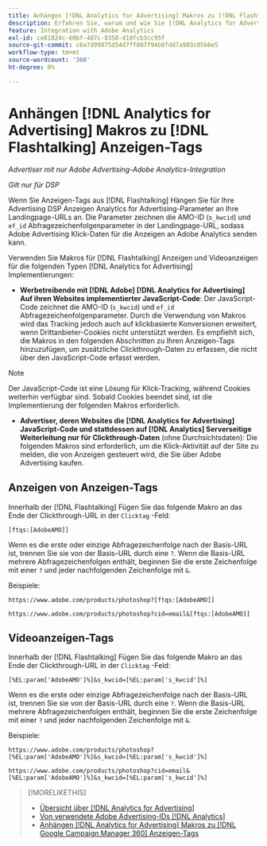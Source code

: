 ```yaml
---
title: Anhängen [!DNL Analytics for Advertising] Makros zu [!DNL Flashtalking] Anzeigen-Tags
description: Erfahren Sie, warum und wie Sie [!DNL Analytics for Advertising] Makros für Ihre [!DNL Flashtalking] Adtags
feature: Integration with Adobe Analytics
exl-id: ce81824c-60bf-487c-8358-d18fcb3cc95f
source-git-commit: c6a7d99875d54d7ff807f94b8fdd7a903c05b6e5
workflow-type: tm+mt
source-wordcount: '368'
ht-degree: 0%

---
```


# Anhängen [!DNL Analytics for Advertising] Makros zu [!DNL Flashtalking] Anzeigen-Tags

*Advertiser mit nur Adobe Advertising-Adobe Analytics-Integration*

*Gilt nur für DSP*

Wenn Sie Anzeigen-Tags aus [!DNL Flashtalking] Hängen Sie für Ihre Advertising DSP Anzeigen Analytics for Advertising-Parameter an Ihre Landingpage-URLs an. Die Parameter zeichnen die AMO-ID (`s_kwcid`) und `ef_id` Abfragezeichenfolgenparameter in der Landingpage-URL, sodass Adobe Advertising Klick-Daten für die Anzeigen an Adobe Analytics senden kann.

Verwenden Sie Makros für [!DNL Flashtalking] Anzeigen und Videoanzeigen für die folgenden Typen [!DNL Analytics for Advertising] Implementierungen:

* **Werbetreibende mit [!DNL Adobe] [!DNL Analytics for Advertising] Auf ihren Websites implementierter JavaScript-Code**: Der JavaScript-Code zeichnet die AMO-ID (`s_kwcid`) und `ef_id` Abfragezeichenfolgenparameter. Durch die Verwendung von Makros wird das Tracking jedoch auch auf klickbasierte Konversionen erweitert, wenn Drittanbieter-Cookies nicht unterstützt werden. Es empfiehlt sich, die Makros in den folgenden Abschnitten zu Ihren Anzeigen-Tags hinzuzufügen, um zusätzliche Clickthrough-Daten zu erfassen, die nicht über den JavaScript-Code erfasst werden.

>[!NOTE]
>
>Der JavaScript-Code ist eine Lösung für Klick-Tracking, während Cookies weiterhin verfügbar sind. Sobald Cookies beendet sind, ist die Implementierung der folgenden Makros erforderlich.

* **Advertiser, deren Websites die [!DNL Analytics for Advertising] JavaScript-Code und stattdessen auf [!DNL Analytics] Serverseitige Weiterleitung nur für Clickthrough-Daten** (ohne Durchsichtsdaten): Die folgenden Makros sind erforderlich, um die Klick-Aktivität auf der Site zu melden, die von Anzeigen gesteuert wird, die Sie über Adobe Advertising kaufen.

## Anzeigen von Anzeigen-Tags

Innerhalb der [!DNL Flashtalking] Fügen Sie das folgende Makro an das Ende der Clickthrough-URL in der `Clicktag` -Feld:

```
[ftqs:[AdobeAMO]]
```

Wenn es die erste oder einzige Abfragezeichenfolge nach der Basis-URL ist, trennen Sie sie von der Basis-URL durch eine `?`. Wenn die Basis-URL mehrere Abfragezeichenfolgen enthält, beginnen Sie die erste Zeichenfolge mit einer `?` und jeder nachfolgenden Zeichenfolge mit `&`.

Beispiele:

`https://www.adobe.com/products/photoshop?[ftqs:[AdobeAMO]]`

`https://www.adobe.com/products/photoshop?cid=email&[ftqs:[AdobeAMO]]`

## Videoanzeigen-Tags

Innerhalb der [!DNL Flashtalking] Fügen Sie das folgende Makro an das Ende der Clickthrough-URL in der `Clicktag` -Feld:

```
[%EL:param['AdobeAMO']%]&s_kwcid=[%EL:param['s_kwcid']%]
```

Wenn es die erste oder einzige Abfragezeichenfolge nach der Basis-URL ist, trennen Sie sie von der Basis-URL durch eine `?`. Wenn die Basis-URL mehrere Abfragezeichenfolgen enthält, beginnen Sie die erste Zeichenfolge mit einer `?` und jeder nachfolgenden Zeichenfolge mit `&`.

Beispiele:

`https://www.adobe.com/products/photoshop?[%EL:param['AdobeAMO']%]&s_kwcid=[%EL:param['s_kwcid']%]`

`https://www.adobe.com/products/photoshop?cid=email&[%EL:param['AdobeAMO']%]&s_kwcid=[%EL:param['s_kwcid']%]`

>[!MORELIKETHIS]
>
>* [Übersicht über [!DNL Analytics for Advertising]](overview.md)
>* [Von verwendete Adobe Advertising-IDs [!DNL Analytics]](/help/integrations/analytics/ids.md)
>* [Anhängen [!DNL Analytics for Advertising] Makros zu [!DNL Google Campaign Manager 360] Anzeigen-Tags](/help/integrations/analytics/macros-google-campaign-manager.md)

